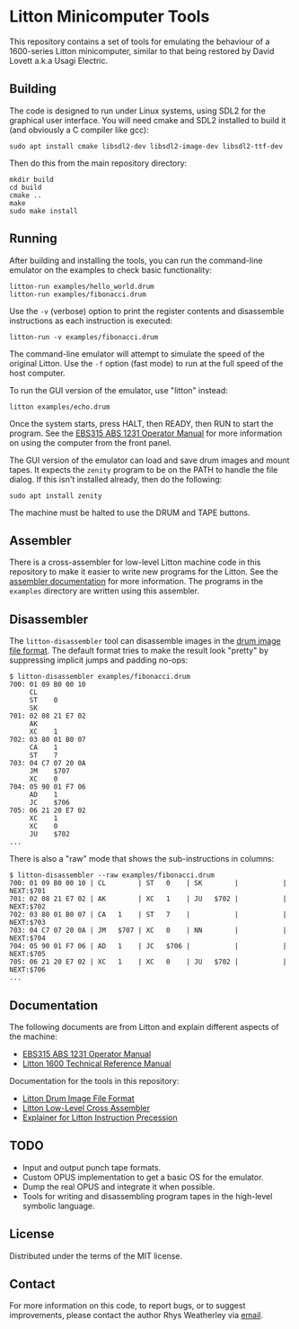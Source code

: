 Litton Minicomputer Tools
=========================

This repository contains a set of tools for emulating the behaviour
of a 1600-series Litton minicomputer, similar to that being restored by
David Lovett a.k.a Usagi Electric.

## Building

The code is designed to run under Linux systems, using SDL2 for the
graphical user interface.  You will need cmake and SDL2 installed to build it
(and obviously a C compiler like gcc):

    sudo apt install cmake libsdl2-dev libsdl2-image-dev libsdl2-ttf-dev

Then do this from the main repository directory:

    mkdir build
    cd build
    cmake ..
    make
    sudo make install

## Running

After building and installing the tools, you can run the command-line
emulator on the examples to check basic functionality:

    litton-run examples/hello_world.drum
    litton-run examples/fibonacci.drum

Use the `-v` (verbose) option to print the register contents and disassemble
instructions as each instruction is executed:

    litton-run -v examples/fibonacci.drum

The command-line emulator will attempt to simulate the speed of the original
Litton.  Use the `-f` option (fast mode) to run at the full speed of the
host computer.

To run the GUI version of the emulator, use "litton" instead:

    litton examples/echo.drum

Once the system starts, press HALT, then READY, then RUN to start the program.
See the [EBS315 ABS 1231 Operator Manual](http://www.bitsavers.org/pdf/litton/EBS315_ABS_1231_Operator_Manual_1969.pdf)
for more information on using the computer from the front panel.

The GUI version of the emulator can load and save drum images and mount tapes.
It expects the `zenity` program to be on the PATH to handle the file dialog.
If this isn't installed already, then do the following:

    sudo apt install zenity

The machine must be halted to use the DRUM and TAPE buttons.

## Assembler

There is a cross-assembler for low-level Litton machine code in
this repository to make it easier to write new programs for the Litton.
See the [assembler documentation](doc/assembler-low-level.md)
for more information.  The programs in the `examples` directory are written
using this assembler.

## Disassembler

The `litton-disassembler` tool can disassemble images in the
[drum image file format](doc/drum-image-format.md).  The default format
tries to make the result look "pretty" by suppressing implicit jumps and
padding no-ops:

    $ litton-disassembler examples/fibonacci.drum
    700: 01 09 B0 00 10
         CL
         ST    0
         SK
    701: 02 08 21 E7 02
         AK
         XC    1
    702: 03 80 01 B0 07
         CA    1
         ST    7
    703: 04 C7 07 20 0A
         JM    $707
         XC    0
    704: 05 90 01 F7 06
         AD    1
         JC    $706
    705: 06 21 20 E7 02
         XC    1
         XC    0
         JU    $702
    ...

There is also a "raw" mode that shows the sub-instructions in columns:

    $ litton-disassembler --raw examples/fibonacci.drum
    700: 01 09 B0 00 10 | CL        | ST   0    | SK        |           | NEXT:$701
    701: 02 08 21 E7 02 | AK        | XC   1    | JU   $702 |           | NEXT:$702
    702: 03 80 01 B0 07 | CA   1    | ST   7    |           |           | NEXT:$703
    703: 04 C7 07 20 0A | JM   $707 | XC   0    | NN        |           | NEXT:$704
    704: 05 90 01 F7 06 | AD   1    | JC   $706 |           |           | NEXT:$705
    705: 06 21 20 E7 02 | XC   1    | XC   0    | JU   $702 |           | NEXT:$706
    ...

## Documentation

The following documents are from Litton and explain different aspects
of the machine:

* [EBS315 ABS 1231 Operator Manual](http://www.bitsavers.org/pdf/litton/EBS315_ABS_1231_Operator_Manual_1969.pdf)
* [Litton 1600 Technical Reference Manual](http://www.bitsavers.org/pdf/litton/Litton1600_TechnicalRefMan.pdf)

Documentation for the tools in this repository:

* [Litton Drum Image File Format](doc/drum-image-format.md)
* [Litton Low-Level Cross Assembler](doc/assembler-low-level.md)
* [Explainer for Litton Instruction Precession](doc/precession.md)

## TODO

* Input and output punch tape formats.
* Custom OPUS implementation to get a basic OS for the emulator.
* Dump the real OPUS and integrate it when possible.
* Tools for writing and disassembling program tapes in the high-level
symbolic language.

## License

Distributed under the terms of the MIT license.

## Contact

For more information on this code, to report bugs, or to suggest
improvements, please contact the author Rhys Weatherley via
[email](mailto:rhys.weatherley@gmail.com).
